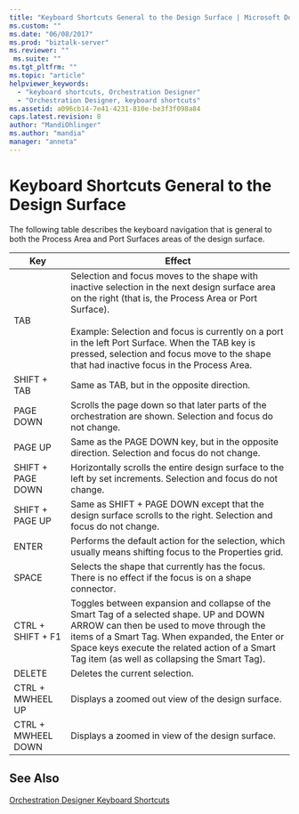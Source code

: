 ```yaml
---
title: "Keyboard Shortcuts General to the Design Surface | Microsoft Docs"
ms.custom: ""
ms.date: "06/08/2017"
ms.prod: "biztalk-server"
ms.reviewer: ""
 ms.suite: ""
ms.tgt_pltfrm: ""
ms.topic: "article"
helpviewer_keywords: 
  - "keyboard shortcuts, Orchestration Designer"
  - "Orchestration Designer, keyboard shortcuts"
ms.assetid: a096cb14-7e41-4231-810e-be3f3f098a84
caps.latest.revision: 8
author: "MandiOhlinger"
ms.author: "mandia"
manager: "anneta"
---
```

# Keyboard Shortcuts General to the Design Surface
The following table describes the keyboard navigation that is general to both the Process Area and Port Surfaces areas of the design surface.  
  
|Key|Effect|  
|---------|------------|  
|TAB|Selection and focus moves to the shape with inactive selection in the next design surface area on the right (that is, the Process Area or Port Surface).<br /><br /> Example: Selection and focus is currently on a port in the left Port Surface. When the TAB key is pressed, selection and focus move to the shape that had inactive focus in the Process Area.|  
|SHIFT + TAB|Same as TAB, but in the opposite direction.|  
|PAGE DOWN|Scrolls the page down so that later parts of the orchestration are shown. Selection and focus do not change.|  
|PAGE UP|Same as the PAGE DOWN key, but in the opposite direction. Selection and focus do not change.|  
|SHIFT + PAGE DOWN|Horizontally scrolls the entire design surface to the left by set increments. Selection and focus do not change.|  
|SHIFT + PAGE UP|Same as SHIFT + PAGE DOWN except that the design surface scrolls to the right. Selection and focus do not change.|  
|ENTER|Performs the default action for the selection, which usually means shifting focus to the Properties grid.|  
|SPACE|Selects the shape that currently has the focus. There is no effect if the focus is on a shape connector.|  
|CTRL + SHIFT + F1|Toggles between expansion and collapse of the Smart Tag of a selected shape. UP and DOWN ARROW can then be used to move through the items of a Smart Tag. When expanded, the Enter or Space keys execute the related action of a Smart Tag item (as well as collapsing the Smart Tag).|  
|DELETE|Deletes the current selection.|  
|CTRL + MWHEEL UP|Displays a zoomed out view of the design surface.|  
|CTRL + MWHEEL DOWN|Displays a zoomed in view of the design surface.|  
  
## See Also  
 [Orchestration Designer Keyboard Shortcuts](../core/orchestration-designer-keyboard-shortcuts.md)